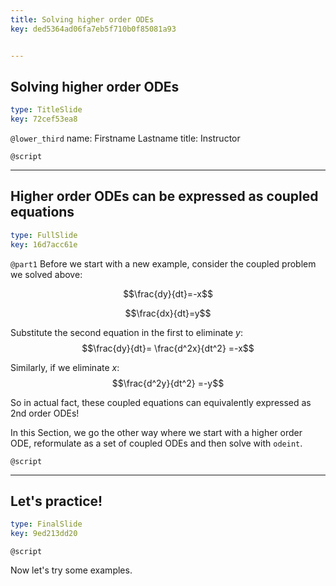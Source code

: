 ```yaml
---
title: Solving higher order ODEs
key: ded5364ad06fa7eb5f710b0f85081a93


---
```

## Solving higher order ODEs

```yaml
type: TitleSlide
key: 72cef53ea8
```

`@lower_third`
name: Firstname Lastname
title: Instructor

`@script`




---
## Higher order ODEs can be expressed as coupled equations

```yaml
type: FullSlide
key: 16d7acc61e
```

`@part1`
Before we start with a new example, consider the coupled problem we solved above:

  $$\frac{dy}{dt}=-x$$
  
  $$\frac{dx}{dt}=y$$

Substitute the second equation in the first to eliminate $y$:
 $$\frac{dy}{dt}= \frac{d^2x}{dt^2} =-x$$
 
 Similarly, if we eliminate $x$:
 $$\frac{d^2y}{dt^2} =-y$$
 
So in actual fact, these coupled equations can equivalently expressed as 2nd order ODEs!
 
In this Section, we go the other way where we start with a higher order ODE, reformulate as a set of coupled ODEs and then solve with `odeint`.

`@script`

---
## Let's practice!

```yaml
type: FinalSlide
key: 9ed213dd20
```

`@script`

Now let's try some examples.

